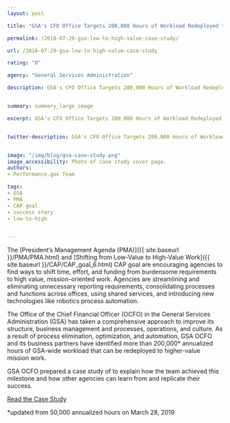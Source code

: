 ```yaml
---
layout: post

title: "GSA's CFO Office Targets 200,000 Hours of Workload Redeployed to Higher-Value Mission Work"

permalink: /2018-07-29-gsa-low-to-high-value-case-study/

url: /2018-07-29-gsa-low-to-high-value-case-study

rating: "0"

agency: "General Services Administration"

description: GSA's CFO Office Targets 200,000 Hours of Workload Redeployed to Higher-Value Mission Work


summary: summary_large_image

excerpt: GSA's CFO Office Targets 200,000 Hours of Workload Redeployed to Higher-Value Mission Work


twitter-description: GSA's CFO Office Targets 200,000 Hours of Workload Redeployed to Higher-Value Mission Work


image: "/img/blog/gsa-case-study.png"
image_accessibility: Photo of case study cover page. 
authors:
- Performance.gov Team

tags:
- GSA
- PMA
- CAP goal
- success story
- low-to-high


---
```


The [President’s Management Agenda (PMA)]({{  site.baseurl  }}/PMA/PMA.html) and [Shifting from Low-Value to High-Value Work]({{  site.baseurl  }}/CAP/CAP_goal_6.html) CAP goal are encouraging agencies to find ways to shift time, effort, and funding from burdensome requirements to high value, mission-oriented work. Agencies are streamlining and eliminating unnecessary reporting requirements, consolidating processes and functions across offices, using shared services, and introducing new technologies like robotics process automation.

The Office of the Chief Financial Officer (OCFO) in the General Services Administration (GSA) has taken a comprehensive approach to improve its structure, business management and processes, operations, and culture. As a result of process elimination, optimization, and automation, GSA OCFO and its business partners have identified more than 200,000* annualized hours of GSA-wide workload that can be redeployed to higher-value mission work.  

GSA OCFO prepared a case study of to explain how the team achieved this milestone and how other agencies can learn from and replicate their success.

<a class="usa-button" href="{{ site.baseurl }}/CAP/CAP_Goal_6_Case_Study_5-20-19.pdf" target="_blank">Read the Case Study</a>

*updated from 50,000 annualized hours on March 28, 2019

